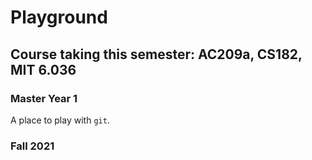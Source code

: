 # Playground

## Course taking this semester: AC209a, CS182, MIT 6.036

### Master Year 1

A place to play with `git`.

### Fall 2021
